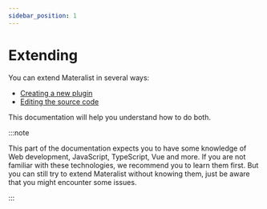 ```yaml
---
sidebar_position: 1
---
```


# Extending

You can extend Materalist in several ways:

- [Creating a new plugin](./plugins/first-steps)
- [Editing the source code](./source/first-steps)

This documentation will help you understand how to do both.

:::note

This part of the documentation expects you to have some knowledge of Web development, JavaScript, TypeScript, Vue and more.
If you are not familiar with these technologies, we recommend you to learn them first.
But you can still try to extend Materalist without knowing them, just be aware that you might encounter some issues.

:::